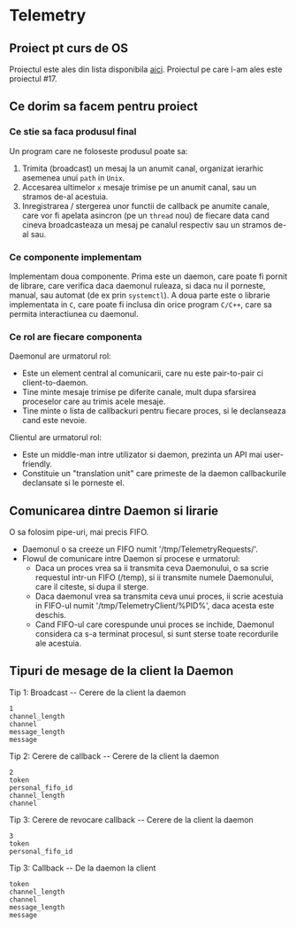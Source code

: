 # Telemetry

## Proiect pt curs de OS

Proiectul este ales din lista disponibila [aici](https://cs.unibuc.ro/~pirofti/so/so-lab-proiect.pdf).
Proiectul pe care l-am ales este proiectul #17.

## Ce dorim sa facem pentru proiect

### Ce stie sa faca produsul final

Un program care ne foloseste produsul poate sa:
1. Trimita (broadcast) un mesaj la un anumit canal, organizat ierarhic asemenea unui `path` in `Unix`.
2. Accesarea ultimelor `x` mesaje trimise pe un anumit canal, sau un stramos de-al acestuia.
3. Inregistrarea / stergerea unor functii de callback pe anumite canale, care vor fi apelata asincron (pe un `thread` nou) de fiecare data cand cineva broadcasteaza un mesaj pe canalul respectiv sau un stramos de-al sau.

### Ce componente implementam

Implementam doua componente.
Prima este un daemon, care poate fi pornit de librare, care verifica daca daemonul ruleaza, si daca nu il porneste, manual, sau automat (de ex prin `systemctl`).
A doua parte este o librarie implementata in `C`, care poate fi inclusa din orice program `C/C++`, care sa permita interactiunea cu daemonul.

### Ce rol are fiecare componenta

Daemonul are urmatorul rol:
 * Este un element central al comunicarii, care nu este pair-to-pair ci client-to-daemon.
 * Tine minte mesaje trimise pe diferite canale, mult dupa sfarsirea proceselor care au trimis acele mesaje.
 * Tine minte o lista de callbackuri pentru fiecare proces, si le declanseaza cand este nevoie.

Clientul are urmatorul rol:
 * Este un middle-man intre utilizator si daemon, prezinta un API mai user-friendly.
 * Constituie un "translation unit" care primeste de la daemon callbackurile declansate si le porneste el.

## Comunicarea dintre Daemon si lirarie

O sa folosim pipe-uri, mai precis FIFO.

* Daemonul o sa creeze un FIFO numit '/tmp/TelemetryRequests/'.
* Flowul de comunicare intre Daemon si procese e urmatorul:
    * Daca un proces vrea sa ii transmita ceva Daemonului, o sa scrie requestul
      intr-un FIFO (/temp), si ii transmite numele Daemonului, care
      il citeste, si dupa il sterge.
    * Daca daemonul vrea sa transmita ceva unui proces, ii scrie acestuia in
      FIFO-ul numit '/tmp/TelemetryClient/%PID%', daca acesta este deschis.
    * Cand FIFO-ul care corespunde unui proces se inchide, Daemonul considera ca s-a
      terminat procesul, si sunt sterse toate recordurile ale acestuia.

## Tipuri de mesage de la client la Daemon

Tip 1: Broadcast -- Cerere de la client la daemon

``` log
1
channel_length
channel
message_length
message
```

Tip 2: Cerere de callback -- Cerere de la client la daemon

``` log
2
token
personal_fifo_id
channel_length
channel
```

Tip 3: Cerere de revocare callback -- Cerere de la client la daemon

``` log
3
token
personal_fifo_id
```

Tip 3: Callback -- De la daemon la client

``` log
token
channel_length
channel
message_length
message
```
